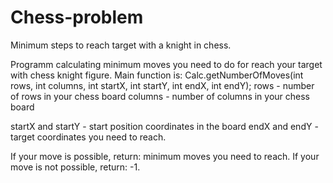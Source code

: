 # Chess-problem
Minimum steps to reach target with a knight in chess.

Programm calculating minimum moves you need to do for reach your target with chess knight figure.
Main function is: Calc.getNumberOfMoves(int rows, int columns, int startX, int startY, int endX, int endY);
  rows - number of rows in your chess board
  columns - number of columns in your chess board
  
  startX and startY - start position coordinates in the board
  endX and endY - target coordinates you need to reach.
  
If your move is possible, return: minimum moves you need to reach.
If your move is not possible, return: -1.
